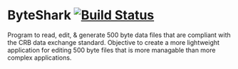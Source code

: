 # ByteShark [![Build Status](https://travis-ci.com/klee8880/ByteShark.svg?branch=main)](https://travis-ci.com/klee8880/ByteShark.svg?branch=main)
Program to read, edit, & generate 500 byte data files that are compliant with the CRB data exchange standard.
Objective to create a more lightweight application for editing 500 byte files that is more managable than more complex applications.
